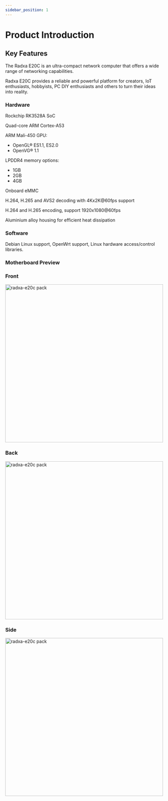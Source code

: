 ```yaml
---
sidebar_position: 1
---
```


# Product Introduction

## Key Features

The Radxa E20C is an ultra-compact network computer that offers a wide range of networking capabilities.

Radxa E20C provides a reliable and powerful platform for creators, IoT enthusiasts, hobbyists, PC DIY enthusiasts and others to turn their ideas into reality.

### Hardware

Rockchip RK3528A SoC

Quad-core ARM Cortex-A53

ARM Mali-450 GPU:

- OpenGL® ES1.1, ES2.0
- OpenVG® 1.1

LPDDR4 memory options:

- 1GB
- 2GB
- 4GB

Onboard eMMC

H.264, H.265 and AVS2 decoding with 4Kx2K@60fps support

H.264 and H.265 encoding, support 1920x1080@60fps

Aluminium alloy housing for efficient heat dissipation

### Software

Debian Linux support, OpenWrt support, Linux hardware access/control libraries.

### Motherboard Preview

### Front

<img src="/img/radxa-e20c/radxa-e20c-board-positive.webp" width="500" alt="radxa-e20c pack" />

### Back

<img src="/img/radxa-e20c/radxa-e20c-board-nagative.webp" width="500" alt="radxa-e20c pack" />

### Side

<img src="/img/radxa-e20c/radxa-e20c-board.webp" width="500" alt="radxa-e20c pack" />
